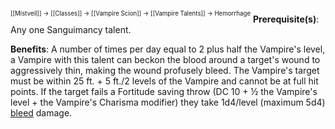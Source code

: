 <sup><sup>[[Mistveil]] → [[Classes]] → [[Vampire Scion]] → [[Vampire Talents]] → Hemorrhage</sup></sup>
**Prerequisite(s)**: Any one Sanguimancy talent.

**Benefits**: A number of times per day equal to 2 plus half the Vampire's level, a Vampire with this talent can beckon the blood around a target's wound to aggressively thin, making the wound profusely bleed. The Vampire's target must be within 25 ft. + 5 ft./2 levels of the Vampire and cannot be at full hit points. If the target fails a Fortitude saving throw (DC 10 + ½ the Vampire's level + the Vampire's Charisma modifier) they take 1d4/level (maximum 5d4) [bleed](https://www.d20pfsrd.com/gamemastering/conditions/#Bleed) damage. 